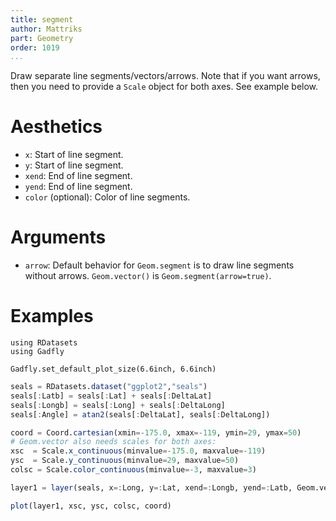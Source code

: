 ```yaml
---
title: segment
author: Mattriks
part: Geometry
order: 1019
...
```

Draw separate line segments/vectors/arrows.
Note that if you want arrows, then you need to provide a `Scale` object for both axes. See example below. 

# Aesthetics

  * `x`: Start of line segment.
  * `y`: Start of line segment.
  * `xend`: End of line segment.
  * `yend`: End of line segment.
  * `color` (optional): Color of line segments.

# Arguments

  * `arrow`: Default behavior for `Geom.segment` is to draw line segments without arrows.
  `Geom.vector()` is `Geom.segment(arrow=true)`.


# Examples

```{.julia hide="true" results="none"}
using RDatasets
using Gadfly

Gadfly.set_default_plot_size(6.6inch, 6.6inch)
```

```julia
seals = RDatasets.dataset("ggplot2","seals")
seals[:Latb] = seals[:Lat] + seals[:DeltaLat]
seals[:Longb] = seals[:Long] + seals[:DeltaLong]
seals[:Angle] = atan2(seals[:DeltaLat], seals[:DeltaLong])

coord = Coord.cartesian(xmin=-175.0, xmax=-119, ymin=29, ymax=50)
# Geom.vector also needs scales for both axes:
xsc  = Scale.x_continuous(minvalue=-175.0, maxvalue=-119)
ysc  = Scale.y_continuous(minvalue=29, maxvalue=50)
colsc = Scale.color_continuous(minvalue=-3, maxvalue=3)

layer1 = layer(seals, x=:Long, y=:Lat, xend=:Longb, yend=:Latb, Geom.vector, color=:Angle)

plot(layer1, xsc, ysc, colsc, coord)
```

